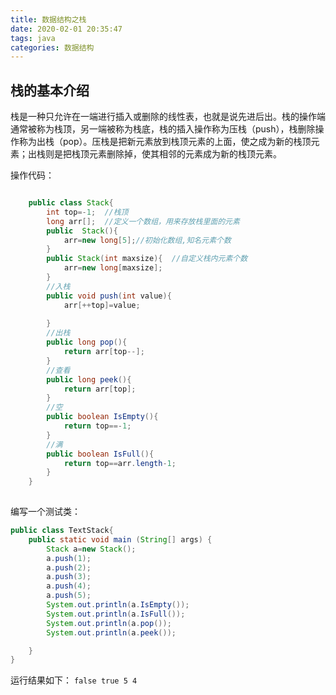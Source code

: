 ```yaml
---
title: 数据结构之栈
date: 2020-02-01 20:35:47
tags: java
categories: 数据结构
---
```

## 栈的基本介绍
栈是一种只允许在一端进行插入或删除的线性表，也就是说先进后出。栈的操作端通常被称为栈顶，另一端被称为栈底，栈的插入操作称为压栈（push），栈删除操作称为出栈（pop）。压栈是把新元素放到栈顶元素的上面，使之成为新的栈顶元素；出栈则是把栈顶元素删除掉，使其相邻的元素成为新的栈顶元素。

操作代码：

```java

    public class Stack{
        int top=-1;  //栈顶
        long arr[];  //定义一个数组，用来存放栈里面的元素
        public  Stack(){
            arr=new long[5];//初始化数组,知名元素个数
        }
        public Stack(int maxsize){  //自定义栈内元素个数
            arr=new long[maxsize];
        }
        //入栈
        public void push(int value){
            arr[++top]=value;
    
        }
        //出栈
        public long pop(){
            return arr[top--];
        }
        //查看
        public long peek(){
            return arr[top];
        }
        //空
        public boolean IsEmpty(){
            return top==-1;
        }
        //满
        public boolean IsFull(){
            return top==arr.length-1;
        }
    }
	
```
编写一个测试类：
```java
public class TextStack{
    public static void main (String[] args) {
        Stack a=new Stack();
        a.push(1);
        a.push(2);
        a.push(3);
        a.push(4);
        a.push(5);
        System.out.println(a.IsEmpty());
        System.out.println(a.IsFull());
        System.out.println(a.pop());
        System.out.println(a.peek());

    }
}
```
运行结果如下：
`false
true
5
4
`
